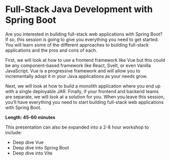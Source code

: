 # Full-Stack Java Development with Spring Boot

Are you interested in building full-stack web applications with Spring Boot? If so, this session is going to give you everything you need to get started. You will learn some of the different approaches to building full-stack applications and the pros and cons of each.

First, we will look at how to use a frontend framework like Vue but this could be any component-based framework like React, Svelt, or even Vanilla JavaScript. Vue is a progressive framework and will allow you to incrementally adopt it in your Java applications as your needs grow.

Next, we will look at how to build a monolith application where you end up with a single deployable JAR. Finally, if your frontend and backend teams are separate, we will look at a solution for you.
When you leave this session, you’ll have everything you need to start building full-stack web applications with Spring Boot.

**Length: 45-60 minutes**

This presentation can also be expanded into a 2-8 hour workshop to include:

- Deep dive Vue
- Deep dive into Spring Boot
- Deep dive into Vite
